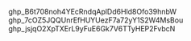 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
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
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
